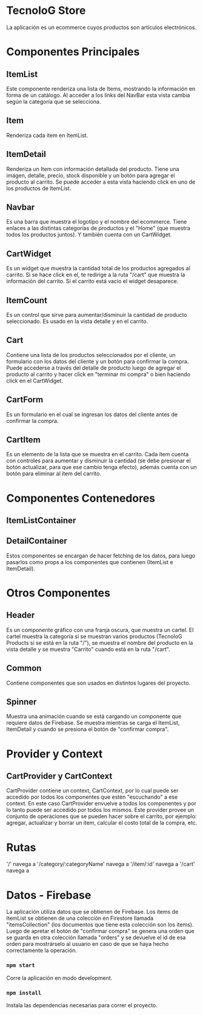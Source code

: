 # TecnoloG Store
 
La aplicación es un ecommerce cuyos productos son artículos electrónicos.
 
# Componentes Principales
 
## ItemList
Este componente renderiza una lista de Items, mostrando la información en forma de un catálogo.
Al acceder a los links del NavBar esta vista cambia según la categoría que se selecciona.
 
## Item
Renderiza cada ítem en ItemList.
 
## ItemDetail
Renderiza un Item con información detallada del producto. Tiene una imágen, detalle, precio, stock disponible
y un botón para agregar el producto al carrito. Se puede acceder a esta vista haciendo click en uno de los
productos de ItemList.
 
## Navbar
Es una barra que muestra el logotipo y el nombre del ecommerce. Tiene enlaces a las distintas
categorías de productos y el "Home" (que muestra todos los productos juntos). Y también cuenta
con un CartWidget.
 
## CartWidget
Es un widget que muestra la cantidad total de los productos agregados al carrito. Si se hace click en el,
te redirige a la ruta "/cart" que muestra la información del carrito. Si el carrito está vacío el widget
desaparece.
 
## ItemCount
Es un control que sirve para aumentar/disminuir la cantidad de producto seleccionado. Es usado en la
vista detalle y en el carrito.
 
## Cart
Contiene una lista de los productos seleccionados por el cliente, un formulario con los datos del
cliente y un botón para confirmar la compra. Puede accederse a través del detalle de producto luego de
agregar el producto al carrito y hacer click en "terminar mi compra" o bien haciendo click en el CartWidget.
 
## CartForm
Es un formulario en el cual se ingresan los datos del cliente antes de confirmar la compra.
 
## CartItem
Es un elemento de la lista que se muestra en el carrito. Cada ítem cuenta con controles para aumentar y
disminuir la cantidad (se debe presionar el botón actualizar, para que ese cambio tenga efecto), además
cuenta con un botón para eliminar al ítem del carrito.
 
# Componentes Contenedores

## ItemListContainer
## DetailContainer 
Estos componentes se encargan de hacer fetching de los datos, para luego pasarlos como props
a los componentes que contienen (ItemList e ItemDetail).
 
# Otros Componentes
 
## Header
Es un componente gráfico con una franja oscura, que muestra un cartel. El cartel muestra la categoría
si se muestran varios productos (TecnoloG Products si se está en la ruta "/"), se muestra el nombre del producto en la vista detalle y se muestra "Carrito" cuando está en la ruta "/cart".
 
## Common
Contiene componentes que son usados en distintos lugares del proyecto.
 
## Spinner
Muestra una animación cuando se está cargando un componente que requiere datos de Firebase. Se muestra mientras se carga el ItemList, ItemDetail y cuando se presiona el botón de "confirmar compra".
 
# Provider y Context
 
## CartProvider y CartContext
CartProvider contiene un context, CartContext, por lo cual puede ser accedido por todos los componentes
que estén "escuchando" a ese context. En este caso CartProvider envuelve a todos los componentes y por lo tanto puede ser accedido por todos los mismos.
Este provider provee un conjunto de operaciones que se pueden hacer sobre el carrito, por ejemplo: agregar,
actualizar y borrar un item, calcular el costo total de la compra, etc.
 
# Rutas
 
'/' navega a <ItemListContainer />
'/category/:categoryName' navega a <ItemListContainer />
'/item/:id' navega a <ItemDetailContainer />
'/cart' navega a <Cart>
 
# Datos - Firebase
 
La aplicación utiliza datos que se obtienen de Firebase.
Los ítems de ItemList se obtienen de una colección en Firestore llamada "itemsCollection" (los documentos que tiene esta colección son los items).
Luego de apretar el botón de "confirmar compra" se genera una orden que se guarda en otra colección llamada
"orders" y se devuelve el id de esa orden para mostrárselo al usuario en caso de que se haya hecho correctamente la operación.
 
### `npm start`
 
Corre la aplicación en modo development.
 
### `npm install`
 
Instala las dependencias necesarias para correr el proyecto.
 

